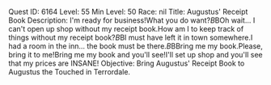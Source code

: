 Quest ID: 6164
Level: 55
Min Level: 50
Race: nil
Title: Augustus' Receipt Book
Description: I'm ready for business!What you do want?$B$BOh wait... I can't open up shop without my receipt book.How am I to keep track of things without my receipt book?$B$BI must have left it in town somewhere.I had a room in the inn... the book must be there.$B$BBring me my book.Please, bring it to me!Bring me my book and you'll see!I'll set up shop and you'll see that my prices are INSANE!
Objective: Bring Augustus' Receipt Book to Augustus the Touched in Terrordale.
